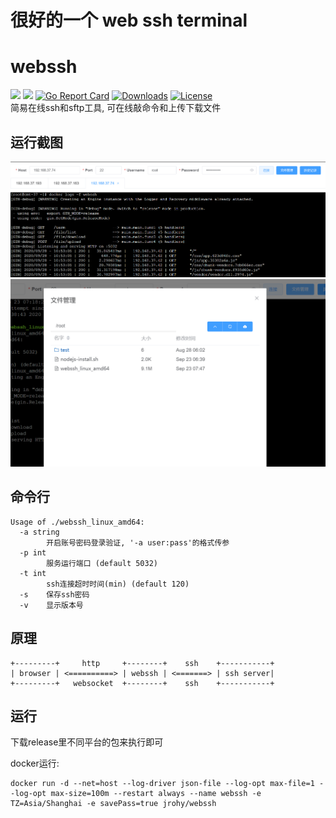 #  很好的一个 web ssh terminal


# webssh
![](https://img.shields.io/github/v/release/Jrohy/webssh.svg) 
![](https://img.shields.io/docker/pulls/jrohy/webssh.svg) 
[![Go Report Card](https://goreportcard.com/badge/github.com/Jrohy/webssh)](https://goreportcard.com/report/github.com/Jrohy/webssh)
[![Downloads](https://img.shields.io/github/downloads/Jrohy/webssh/total.svg)](https://img.shields.io/github/downloads/Jrohy/webssh/total.svg) 
[![License](https://img.shields.io/badge/license-GPL%20V3-blue.svg?longCache=true)](https://www.gnu.org/licenses/gpl-3.0.en.html)   
简易在线ssh和sftp工具, 可在线敲命令和上传下载文件

## 运行截图
![avatar](asset/1.png)
![avatar](asset/2.png)

## 命令行
```
Usage of ./webssh_linux_amd64:
  -a string
        开启账号密码登录验证, '-a user:pass'的格式传参
  -p int
        服务运行端口 (default 5032)
  -t int
        ssh连接超时时间(min) (default 120)
  -s    保存ssh密码
  -v    显示版本号
```

## 原理
```
+---------+     http     +--------+    ssh    +-----------+
| browser | <==========> | webssh | <=======> | ssh server|
+---------+   websocket  +--------+    ssh    +-----------+
```

## 运行
下载release里不同平台的包来执行即可

docker运行:
```
docker run -d --net=host --log-driver json-file --log-opt max-file=1 --log-opt max-size=100m --restart always --name webssh -e TZ=Asia/Shanghai -e savePass=true jrohy/webssh
```
